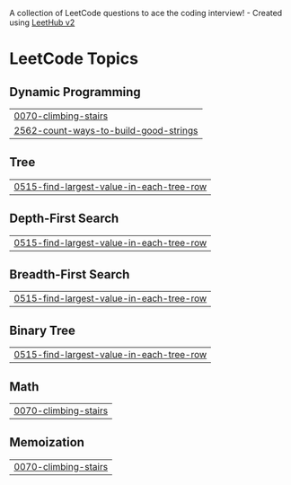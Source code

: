 A collection of LeetCode questions to ace the coding interview! - Created using [LeetHub v2](https://github.com/arunbhardwaj/LeetHub-2.0)
<!---LeetCode Topics Start-->
# LeetCode Topics
## Dynamic Programming
|  |
| ------- |
| [0070-climbing-stairs](https://github.com/pandu04/leetcode/tree/master/0070-climbing-stairs) |
| [2562-count-ways-to-build-good-strings](https://github.com/pandu04/leetcode/tree/master/2562-count-ways-to-build-good-strings) |
## Tree
|  |
| ------- |
| [0515-find-largest-value-in-each-tree-row](https://github.com/pandu04/leetcode/tree/master/0515-find-largest-value-in-each-tree-row) |
## Depth-First Search
|  |
| ------- |
| [0515-find-largest-value-in-each-tree-row](https://github.com/pandu04/leetcode/tree/master/0515-find-largest-value-in-each-tree-row) |
## Breadth-First Search
|  |
| ------- |
| [0515-find-largest-value-in-each-tree-row](https://github.com/pandu04/leetcode/tree/master/0515-find-largest-value-in-each-tree-row) |
## Binary Tree
|  |
| ------- |
| [0515-find-largest-value-in-each-tree-row](https://github.com/pandu04/leetcode/tree/master/0515-find-largest-value-in-each-tree-row) |
## Math
|  |
| ------- |
| [0070-climbing-stairs](https://github.com/pandu04/leetcode/tree/master/0070-climbing-stairs) |
## Memoization
|  |
| ------- |
| [0070-climbing-stairs](https://github.com/pandu04/leetcode/tree/master/0070-climbing-stairs) |
<!---LeetCode Topics End-->